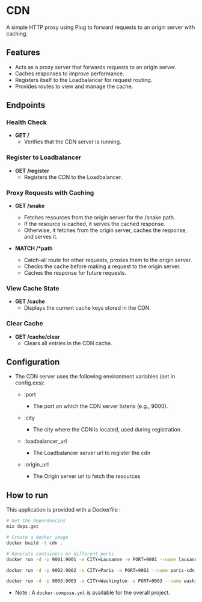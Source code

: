 # CDN

A simple HTTP proxy using Plug to forward requests to an origin server with caching.

## Features

- Acts as a proxy server that forwards requests to an origin server.
- Caches responses to improve performance.
- Registers itself to the Loadbalancer for request routing.
- Provides routes to view and manage the cache.

## Endpoints

### Health Check

- **GET /**
  - Verifies that the CDN server is running.

### Register to Loadbalancer

- **GET /register**
  - Registers the CDN to the Loadbalancer.

### Proxy Requests with Caching

- **GET /snake**

  - Fetches resources from the origin server for the /snake path.
  - If the resource is cached, it serves the cached response.
  - Otherwise, it fetches from the origin server, caches the response, and serves it.

- **MATCH /\*path**
  - Catch-all route for other requests, proxies them to the origin server.
  - Checks the cache before making a request to the origin server.
  - Caches the response for future requests.

### View Cache State

- **GET /cache**
  - Displays the current cache keys stored in the CDN.

### Clear Cache

- **GET /cache/clear**
  - Clears all entries in the CDN cache.

## Configuration

- The CDN server uses the following environment variables (set in config.exs):

  - :port

    - The port on which the CDN server listens (e.g., 9000).

  - :city

    - The city where the CDN is located, used during registration.

  - :loadbalancer_url

    - The Loadbalancer server url to register the cdn

  - :origin_url
    - The Origin server url to fetch the resources

## How to run

This application is provided with a Dockerfile :

```bash
# Get the dependencies
mix deps.get

# Create a docker image
docker build -t cdn .

# Generate containers on different ports
docker run -d -p 9001:9001 -e CITY=Lausanne -e PORT=9001 --name lausanne-cdn cdn

docker run -d -p 9002:9002 -e CITY=Paris -e PORT=9002 --name paris-cdn cdn

docker run -d -p 9003:9003 -e CITY=Washington -e PORT=9003 --name washington-cdn cdn
```

- Note : A `docker-compose.yml` is available for the overall project.
